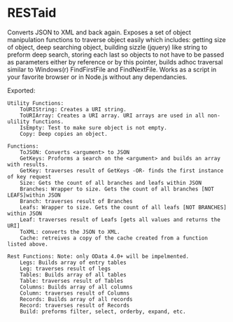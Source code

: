 # RESTaid
Converts JSON to XML and back again. Exposes a set of object manipulation functions to traverse object easily which includes: getting size of object, deep searching object, building sizzle (jquery) like string to preform deep search, storing each last so objects to not have to be passed as parameters either by reference or by this pointer, builds adhoc traversal similar to Windows(r) FindFirstFile and FindNextFile. Works as a script in your favorite browser or in Node.js without any dependancies.

Exported:
    
    Utility Functions:
        ToURIString: Creates a URI string.
        ToURIArray: Creates a URI array. URI arrays are used in all non-ulility functions.
        IsEmpty: Test to make sure object is not empty.
        Copy: Deep copies an object.
    
    Functions:
        ToJSON: Converts <argument> to JSON
        GetKeys: Proforms a search on the <argument> and builds an array with results.
        GetKey: traverses result of GetKeys -OR- finds the first instance of key request
        Size: Gets the count of all branches and leafs within JSON
        Branches: Wrapper to size. Gets the count of all branches [NOT LEAFS]within JSON
        Branch: traverses result of Branches
        Leafs: Wrapper to size. Gets the count of all leafs [NOT BRANCHES] within JSON
        Leaf: traverses result of Leafs [gets all values and returns the URI]
        ToXML: converts the JSON to XML.
        Cache: retreives a copy of the cache created from a function listed above.
   
    Rest Functions: Note: only OData 4.0+ will be impelmented.
        Legs: Builds array of entry tables
        Leg: traverses result of legs
        Tables: Builds array of all tables
        Table: traverses result of Tables
        Columns: Builds array of all columns
        Column: traverses result of Columns
        Records: Builds array of all records
        Record: traverses result of Records
        Build: preforms filter, select, orderby, expand, etc.
        
